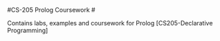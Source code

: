#CS-205 Prolog Coursework #

Contains labs, examples and coursework for Prolog [CS205-Declarative Programming]

